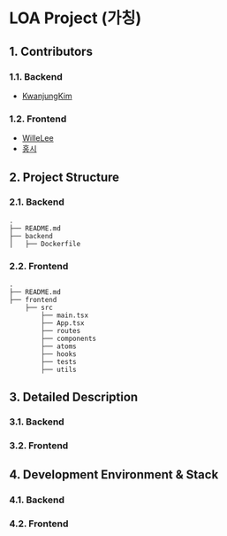 # LOA Project (가칭)

## 1. Contributors

### 1.1. Backend

- [KwanjungKim](https://github.com/KwanjungKim)

### 1.2. Frontend

- [WilleLee](https://github.com/WilleLee)
- [홍시](https://github.com/minholee0706)

## 2. Project Structure

### 2.1. Backend

```
.
├── README.md
├── backend
│   ├── Dockerfile
```

### 2.2. Frontend

```
.
├── README.md
├── frontend
    ├── src
        ├── main.tsx
        ├── App.tsx
        ├── routes
        ├── components
        ├── atoms
        ├── hooks
        ├── tests
        ├── utils

```

## 3. Detailed Description

### 3.1. Backend

### 3.2. Frontend

## 4. Development Environment & Stack

### 4.1. Backend

### 4.2. Frontend
